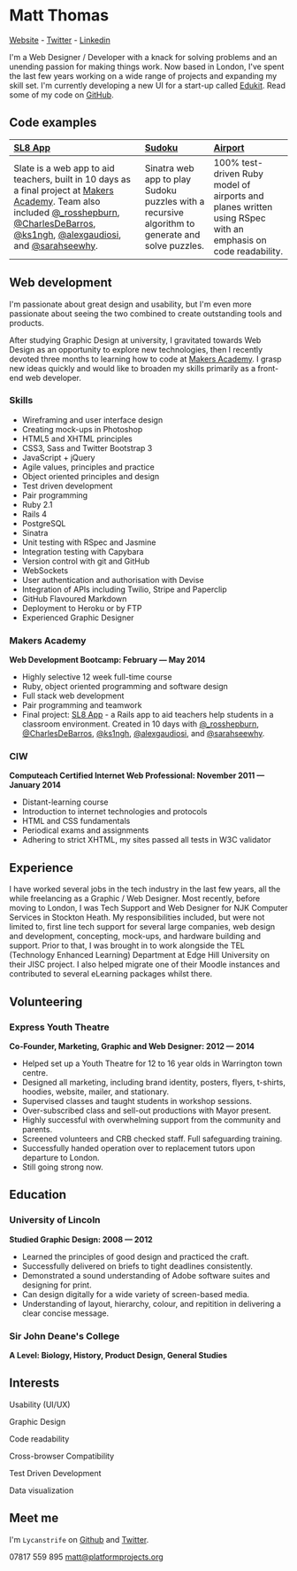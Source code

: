 Matt Thomas
===========

[Website] - [Twitter] - [Linkedin]

I'm a Web Designer / Developer with a knack for solving problems and an unending passion for making things work. Now based in London, I've spent the last few years working on a wide range of projects and expanding my skill set. I'm currently developing a new UI for a start-up called [Edukit].
Read some of my code on [GitHub].

Code examples
-------------

| [SL8 App] | [Sudoku] | [Airport] |
|:--------- |:-------- |:--------- |
| Slate is a web app to aid teachers, built in 10 days as a final project at [Makers Academy]. Team also included [@_rosshepburn], [@CharlesDeBarros], [@ks1ngh], [@alexgaudiosi], and [@sarahseewhy]. | Sinatra web app to play Sudoku puzzles with a recursive algorithm to generate and solve puzzles. | 100% test-driven Ruby model of airports and planes written using RSpec with an emphasis on code readability. |


Web development
---------------

I'm passionate about great design and usability, but I'm even more passionate about seeing the two combined to create outstanding tools and products.

After studying Graphic Design at university, I gravitated towards Web Design as an opportunity to explore new technologies, then I recently devoted three months to learning how to code at [Makers Academy]. I grasp new ideas quickly and would like to broaden my skills primarily as a front-end web developer.

### Skills

  - Wireframing and user interface design
  - Creating mock-ups in Photoshop
  - HTML5 and XHTML principles
  - CSS3, Sass and Twitter Bootstrap 3
  - JavaScript + jQuery
  - Agile values, principles and practice
  - Object­ oriented principles and design
  - Test­ driven development
  - Pair programming
  - Ruby 2.1
  - Rails 4
  - PostgreSQL
  - Sinatra
  - Unit testing with RSpec and Jasmine
  - Integration testing with Capybara
  - Version control with git and GitHub
  - WebSockets
  - User authentication and authorisation with Devise
  - Integration of APIs including Twilio, Stripe and Paperclip
  - GitHub Flavoured Markdown
  - Deployment to Heroku or by FTP
  - Experienced Graphic Designer

### Makers Academy
**Web Development Bootcamp: February &mdash; May 2014**

  - Highly selective 12 week full-time course
  - Ruby, object oriented programming and software design
  - Full stack web development
  - Pair programming and teamwork
  - Final project: [SL8 App] - a Rails app to aid teachers help students in a classroom environment. Created in 10 days with [@_rosshepburn], [@CharlesDeBarros], [@ks1ngh], [@alexgaudiosi], and [@sarahseewhy].

### CIW
**Computeach Certified Internet Web Professional: November 2011 &mdash; January 2014**

  - Distant-learning course
  - Introduction to internet technologies and protocols
  - HTML and CSS fundamentals
  - Periodical exams and assignments
  - Adhering to strict XHTML, my sites passed all tests in W3C validator


Experience
----------

I have worked several jobs in the tech industry in the last few years, all the while freelancing as a Graphic / Web Designer. Most recently, before moving to London, I was Tech Support and Web Designer for NJK Computer Services in Stockton Heath. My responsibilities included, but were not limited to, first line tech support for several large companies, web design and development, concepting, mock-ups, and hardware building and support. Prior to that, I was brought in to work alongside the TEL (Technology Enhanced Learning) Department at Edge Hill University on their JISC project. I also helped migrate one of their Moodle instances and contributed to several eLearning packages whilst there.


Volunteering
------------

### Express Youth Theatre
**Co-Founder, Marketing, Graphic and Web Designer: 2012 &mdash; 2014**

  - Helped set up a Youth Theatre for 12 to 16 year olds in Warrington town centre.
  - Designed all marketing, including brand identity, posters, flyers, t-shirts, hoodies, website, mailer, and stationary.
  - Supervised classes and taught students in workshop sessions.
  - Over-subscribed class and sell-out productions with Mayor present.
  - Highly successful with overwhelming support from the community and parents.
  - Screened volunteers and CRB checked staff. Full safeguarding training.
  - Successfully handed operation over to replacement tutors upon departure to London.
  - Still going strong now.


Education
---------

### University of Lincoln
**Studied Graphic Design: 2008 &mdash; 2012**

  - Learned the principles of good design and practiced the craft.
  - Successfully delivered on briefs to tight deadlines consistently.
  - Demonstrated a sound understanding of Adobe software suites and designing for print.
  - Can design digitally for a wide variety of screen-based media.
  - Understanding of layout, hierarchy, colour, and repitition in delivering a clear concise message.

### Sir John Deane's College
**A Level: Biology, History, Product Design, General Studies**


Interests
---------

Usability (UI/UX)

Graphic Design

Code readability

Cross-browser Compatibility

Test Driven Development

Data visualization


Meet me
-------
I'm `Lycanstrife` on [Github] and [Twitter].

07817 559 895
[matt@platformprojects.org]

  [Airport]: https://github.com/lycanstrife/airport
  [Sudoku]: https://github.com/lycanstrife/sudoku-sinatra
  [SL8 App]: https://github.com/slateapp/slate

  [Makers Academy]: http://www.makersacademy.com
  [Edukit]: http://www.edukit.org.uk
  [@_rosshepburn]: https://twitter.com/_rosshepburn
  [@CharlesDeBarros]: https://twitter.com/CharlesDeBarros
  [@ks1ngh]: https://twitter.com/ks1ngh
  [@alexgaudiosi]: https://twitter.com/alexgaudiosi
  [@sarahseewhy]: https://twitter.com/sarahseewhy
  
  [matt@platformprojects.org]: mailto:matt@platformprojects.org
  [GitHub]: https://github.com/lycanstrife
  [LinkedIn]: https://www.linkedin.com/pub/matthew-thomas/25/6a0/a57
  [Twitter]: http://twitter.com/lycanstrife
  [Website]: http://www.platformprojects.org